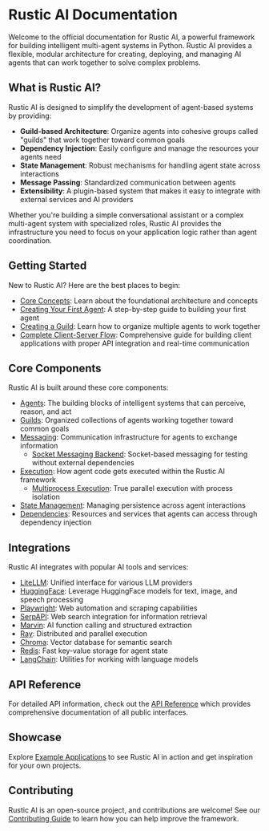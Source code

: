 # Rustic AI Documentation

Welcome to the official documentation for Rustic AI, a powerful framework for building intelligent multi-agent systems in Python. Rustic AI provides a flexible, modular architecture for creating, deploying, and managing AI agents that can work together to solve complex problems.

## What is Rustic AI?

Rustic AI is designed to simplify the development of agent-based systems by providing:

- **Guild-based Architecture**: Organize agents into cohesive groups called "guilds" that work together toward common goals
- **Dependency Injection**: Easily configure and manage the resources your agents need
- **State Management**: Robust mechanisms for handling agent state across interactions
- **Message Passing**: Standardized communication between agents
- **Extensibility**: A plugin-based system that makes it easy to integrate with external services and AI providers

Whether you're building a simple conversational assistant or a complex multi-agent system with specialized roles, Rustic AI provides the infrastructure you need to focus on your application logic rather than agent coordination.

## Getting Started

New to Rustic AI? Here are the best places to begin:

- [Core Concepts](core/index.md): Learn about the foundational architecture and concepts
- [Creating Your First Agent](howto/creating_your_first_agent.md): A step-by-step guide to building your first agent
- [Creating a Guild](howto/creating_a_guild.md): Learn how to organize multiple agents to work together
- [Complete Client-Server Flow](howto/client_server_flow.md): Comprehensive guide for building client applications with proper API integration and real-time communication

## Core Components

Rustic AI is built around these core components:

- [Agents](agents/index.md): The building blocks of intelligent systems that can perceive, reason, and act
- [Guilds](core/guilds.md): Organized collections of agents working together toward common goals
- [Messaging](core/messaging.md): Communication infrastructure for agents to exchange information
  - [Socket Messaging Backend](core/socket_messaging_backend.md): Socket-based messaging for testing without external dependencies
- [Execution](core/execution.md): How agent code gets executed within the Rustic AI framework
  - [Multiprocess Execution](core/multiprocess_execution.md): True parallel execution with process isolation
- [State Management](core/state_management.md): Managing persistence across agent interactions
- [Dependencies](dependencies/index.md): Resources and services that agents can access through dependency injection

## Integrations

Rustic AI integrates with popular AI tools and services:

- [LiteLLM](agents/litellm/index.md): Unified interface for various LLM providers
- [HuggingFace](agents/huggingface/index.md): Leverage HuggingFace models for text, image, and speech processing
- [Playwright](agents/playwright/index.md): Web automation and scraping capabilities
- [SerpAPI](agents/serpapi/index.md): Web search integration for information retrieval
- [Marvin](agents/marvin/index.md): AI function calling and structured extraction
- [Ray](ray/index.md): Distributed and parallel execution
- [Chroma](dependencies/chroma/index.md): Vector database for semantic search
- [Redis](dependencies/redis/index.md): Fast key-value storage for agent state
- [LangChain](dependencies/langchain/index.md): Utilities for working with language models

## API Reference

For detailed API information, check out the [API Reference](api/index.md) which provides comprehensive documentation of all public interfaces.

## Showcase

Explore [Example Applications](showcase/index.md) to see Rustic AI in action and get inspiration for your own projects.

## Contributing

Rustic AI is an open-source project, and contributions are welcome! See our [Contributing Guide](contributing.md) to learn how you can help improve the framework. 